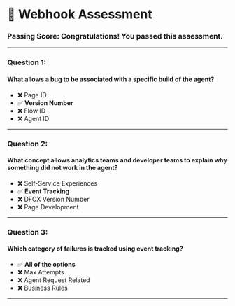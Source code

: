 # 🚀 Webhook Assessment

### Passing Score: Congratulations! You passed this assessment.

---

### Question 1:  
#### What allows a bug to be associated with a specific build of the agent?  
- ❌ Page ID  
- ✅ **Version Number**  
- ❌ Flow ID  
- ❌ Agent ID  

---

### Question 2:  
#### What concept allows analytics teams and developer teams to explain why something did not work in the agent?  
- ❌ Self-Service Experiences  
- ✅ **Event Tracking**  
- ❌ DFCX Version Number  
- ❌ Page Development  

---

### Question 3:  
#### Which category of failures is tracked using event tracking?  
- ✅ **All of the options**  
- ❌ Max Attempts  
- ❌ Agent Request Related  
- ❌ Business Rules  

---
